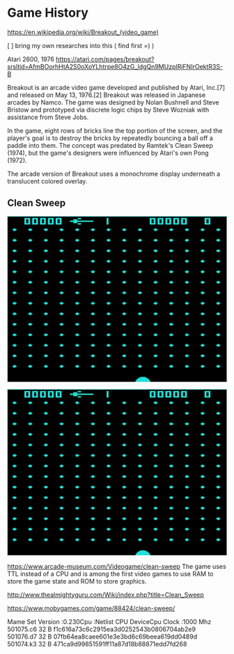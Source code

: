 # Game History

https://en.wikipedia.org/wiki/Breakout_(video_game)

[ ] bring my own researches into this ( find first =) )

Atari 2600, 1976
https://atari.com/pages/breakout?srsltid=AfmBOorhHtA2S0oXoYLhtrpe8O4zG_ldgQn9MUzpIRjFNIrOektR3S-B

Breakout is an arcade video game developed and published by Atari, Inc.[7] and released on May 13, 1976.[2] Breakout was
released in Japanese arcades by Namco. The game was designed by Nolan Bushnell and Steve Bristow and prototyped via
discrete logic chips by Steve Wozniak with assistance from Steve Jobs.

In the game, eight rows of bricks line the top portion of the screen, and the player's goal is to destroy the bricks by
repeatedly bouncing a ball off a paddle into them. The concept was predated by Ramtek's Clean Sweep (1974), but the
game's designers were influenced by Atari's own Pong (1972).

The arcade version of Breakout uses a monochrome display underneath a translucent colored overlay.

## Clean Sweep

![18131824-clean-sweep-arcade-player-1-start.png](18131824-clean-sweep-arcade-player-1-start.png)

![18131824-clean-sweep-arcade-player-1-start.png](18131824-clean-sweep-arcade-player-1-start.png)

https://www.arcade-museum.com/Videogame/clean-sweep
The game uses TTL instead of a CPU and is among the first video games to use RAM to store the game state and ROM to
store graphics.

http://www.thealmightyguru.com/Wiki/index.php?title=Clean_Sweep

https://www.mobygames.com/game/88424/clean-sweep/

Mame Set Version :0.230Cpu :Netlist CPU DeviceCpu Clock :1000 Mhz
501075.c6 32 B f1c616a73c6c2915ea3d0252543b0806704ab2e9
501076.d7 32 B 07fb64ea8caee601e3e3bd6c69beea619dd0489d
501074.k3 32 B 471ca9d99851591ff11a87d18b88871edd7fd268

